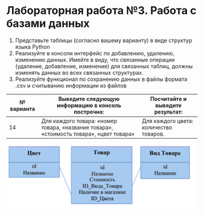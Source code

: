 # Лабораторная работа №3. Работа с базами данных

1. Представьте таблицы (согласно вашему варианту) в виде структур языка Python
2. Реализуйте в консоли интерфейс по добавлению, удалению, изменению данных. Имейте в виду, что связанные операции (удаление, добавление, изменение) для связанных таблиц, должны изменять данных во всех связанных структурах.
3. Реализуйте функционал по сохранению данных в файлы формата .csv и считыванию информации из файлов

№ варианта | Выведите следующую информацию в консоль построчно: | Посчитайте и выведите результат: |
--- | --- | --- |
14 | Для каждого товара: «номер товара, «название товара», «стоимость товара», «цвет товара» | Для каждого цвета: количество товаров.

![](./Tables.png)